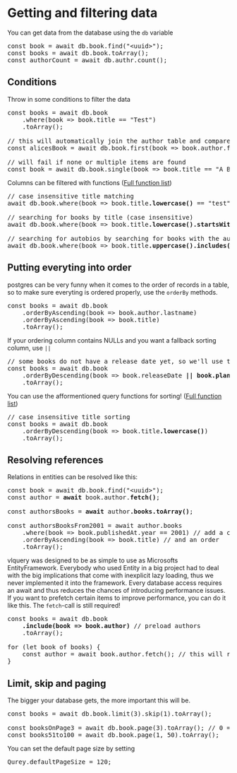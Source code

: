 # Getting and filtering data
You can get data from the database using the `db` variable

<pre>
const book = await db.book.find("&lt;uuid&gt;");
const books = await db.book.toArray();
const authorCount = await db.authr.count();
</pre>

## Conditions
Throw in some conditions to filter the data

<pre>
const books = await db.book
	.where(book => book.title == "Test")
	.toArray();

// this will automatically join the author table and compare the value in there
const alicesBook = await db.book.first(book => book.author.firstname == "Alice");

// will fail if none or multiple items are found
const book = await db.book.single(book => book.title == "A Book");
</pre>

Columns can be filtered with functions ([Full function list](functions.md))
<pre>
// case insensitive title matching
await db.book.where(book => book.title<b>.lowercase()</b> == "test").toArray();

// searching for books by title (case insensitive)
await db.book.where(book => book.title<b>.lowercase().startsWith("tes")</b>).toArray();

// searching for autobios by searching for books with the authors name in their title
await db.book.where(book => book.title<b>.uppercase().includes(book.author.firstname.uppercase())</b>).toArray();
</pre>

## Putting everyting into order
postgres can be very funny when it comes to the order of records in a table, so to make sure everyting is ordered properly, use the `orderBy` methods.
<pre>
const books = await db.book
	.orderByAscending(book => book.author.lastname)
	.orderByAscending(book => book.title)
	.toArray();
</pre>

If your ordering column contains NULLs and you want a fallback sorting column, use `||`
<pre>
// some books do not have a release date yet, so we'll use the planned date instead!
const books = await db.book
	.orderByDescending(book => book.releaseDate<b> || book.plannedReleaseDate</b>)
	.toArray();
</pre>

You can use the afformentioned query functions for sorting! ([Full function list](functions.md))
<pre>
// case insensitive title sorting
const books = await db.book
	.orderByDescending(book => book.title<b>.lowercase()</b>)
	.toArray();
</pre>

## Resolving references
Relations in entities can be resolved like this:
<pre>
const book = await db.book.find("&lt;uuid&gt;");
const author = <b>await</b> book.author.<b>fetch()</b>;

const authorsBooks = <b>await</b> author<b>.books.toArray()</b>;

const authorsBooksFrom2001 = await author.books
	.where(book => book.publishedAt.year == 2001) // add a condition
	.orderByAscending(book => book.title) // and an order
	.toArray();
</pre>

vlquery was designed to be as simple to use as Microsofts EntityFramework. 
Everybody who used Entity in a big project had to deal with the big implications that come with inexplicit lazy loading, thus we never implemented it into the framework. 
Every database access requires an await and thus reduces the chances of introducing performance issues.
If you want to prefetch certain items to improve performance, you can do it like this.
The `fetch`-call is still required!

<pre>
const books = await db.book
	<b>.include(book => book.author)</b> // preload authors
	.toArray();

for (let book of books) {
	const author = await book.author.fetch(); // this will resolve instantly
}
</pre>

## Limit, skip and paging
The bigger your database gets, the more important this will be.
<pre>
const books = await db.book.limit(3).skip(1).toArray();

const booksOnPage3 = await db.book.page(3).toArray(); // 0 = first page
const books51to100 = await db.book.page(1, 50).toArray();
</pre>

You can set the default page size by setting
<pre>
Qurey.defaultPageSize = 120;
</pre>